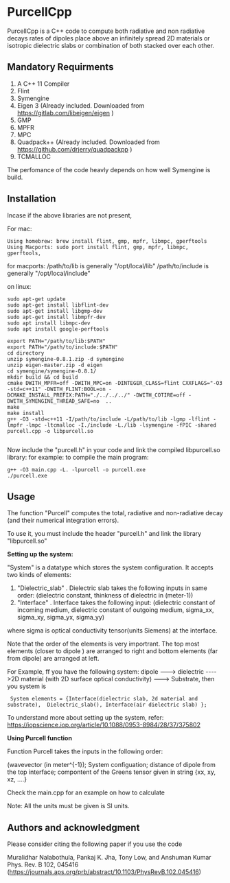 # PurcellCpp

PurcellCpp is a C++ code to compute both radiative and non radiative decays rates of dipoles place above an infinitely spread 2D materials or isotropic dielectric slabs or combination of both stacked over each other. 



## Mandatory Requirments

1) A C++ 11 Compiler
2) Flint                
3) Symengine           
5) Eigen 3              (Already included. Downloaded from https://gitlab.com/libeigen/eigen )
6) GMP                  
8) MPFR                 
9) MPC                  
10) Quadpack++          (Already included. Downloaded from https://github.com/drjerry/quadpackpp )
11) TCMALLOC 

The perfomance of the code heavly depends on how well Symengine is build.

## Installation

Incase if the above libraries are not present,

For mac:

```
Using homebrew: brew install flint, gmp, mpfr, libmpc, gperftools
Using Macports: sudo port install flint, gmp, mpfr, libmpc, gperftools, 
```
for macports:
/path/to/lib is generally "/opt/local/lib"
/path/to/include is generally "/opt/local/include"

on linux:

```
sudo apt-get update
sudo apt-get install libflint-dev
sudo apt-get install libgmp-dev
sudo apt-get install libmpfr-dev
sudo apt install libmpc-dev
sudo apt install google-perftools
```



```
export PATH="/path/to/lib:$PATH"
export PATH="/path/to/include:$PATH"
cd directory
unzip symengine-0.8.1.zip -d symengine
unzip eigen-master.zip -d eigen
cd symengine/symengine-0.8.1/
mkdir build && cd build
cmake DWITH_MPFR=off -DWITH_MPC=on -DINTEGER_CLASS=flint CXXFLAGS="-O3 -std=c++11" -DWITH_FLINT:BOOL=on -DCMAKE_INSTALL_PREFIX:PATH="./../../../" -DWITH_COTIRE=off -DWITH_SYMENGINE_THREAD_SAFE=no  ..
make
make install
g++ -O3 -std=c++11 -I/path/to/include -L/path/to/lib -lgmp -lflint -lmpfr -lmpc -ltcmalloc -I./include -L./lib -lsymengine -fPIC -shared purcell.cpp -o libpurcell.so


```
Now include the "purcell.h" in your code and link the compiled libpurcell.so library:
for example: to compile the main program: 
```
g++ -O3 main.cpp -L. -lpurcell -o purcell.exe
./purcell.exe
```
## Usage

The function "Purcell" computes the total, radiative and non-radiative decay (and their numerical integration errors).

To use it, you must include the header "purcell.h" and link the library "libpurcell.so"

**Setting up the system:**

"System" is a datatype which stores the system configuration. It accepts two kinds of elements:
1) "Dielectric_slab" . Dielectric slab takes the following inputs in same order: (dielectric constant, thinkness of dielectric in (meter-1))
2) "Interface" . Interface takes the following input: (dielectric constant of incoming medium, dielectric constant of outgoing medium, sigma_xx, sigma_xy, sigma_yx, sigma_yy)

where sigma is optical conductivity tensor(units Siemens) at the interface.

 Note that the order of the elements is very importrant. The top most elements (closer to dipole ) are arranged to right and bottom elements (far from dipole) are arranged at left.

For Example, ff you have the following system: dipole ---> dielectric ---->2D material (with 2D surface optical conductivity) ---> Substrate, then you system is 

``` System elements = {Interface(dielectric slab, 2d material and substrate),  Dielectric_slab(), Interface(air dielectric slab) };```

To understand more about setting up the system, refer: https://iopscience.iop.org/article/10.1088/0953-8984/28/37/375802 

**Using Purcell function**

Function Purcell takes the inputs in the following order:

(wavevector (in meter^{-1}); System configuation; distance of dipole from the top interface; compontent of the Greens tensor given in string {xx, xy, xz, ....}

Check the main.cpp for an example on how to calculate

Note: All the units must be given is SI units. 

## Authors and acknowledgment
Please consider citing the following paper if you use the code

Muralidhar Nalabothula, Pankaj K. Jha, Tony Low, and Anshuman Kumar Phys. Rev. B 102, 045416 (https://journals.aps.org/prb/abstract/10.1103/PhysRevB.102.045416)




